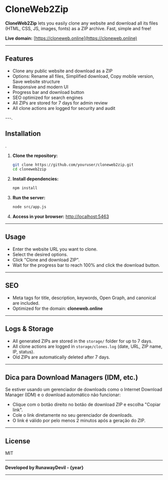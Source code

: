 # CloneWeb2Zip

**CloneWeb2Zip** lets you easily clone any website and download all its files (HTML, CSS, JS, images, fonts) as a ZIP archive. Fast, simple and free!

**Live domain:** [https://cloneweb.online](https://cloneweb.online)

---

## Features
- Clone any public website and download as a ZIP
- Options: Rename all files, Simplified download, Copy mobile version, Save website structure
- Responsive and modern UI
- Progress bar and download button
- SEO optimized for search engines
- All ZIPs are stored for 7 days for admin review
- All clone actions are logged for security and audit

---.

## Installation
.
1. **Clone the repository:**
   ```bash
   git clone https://github.com/youruser/cloneweb2zip.git
   cd cloneweb2zip
   ```
2. **Install dependencies:**
   ```bash
   npm install
   ```
3. **Run the server:**
   ```bash
   node src/app.js
   ```
4. **Access in your browser:**
   [http://localhost:5463](http://localhost:5463)

---

## Usage
- Enter the website URL you want to clone.
- Select the desired options.
- Click "Clone and download ZIP".
- Wait for the progress bar to reach 100% and click the download button.

---

## SEO
- Meta tags for title, description, keywords, Open Graph, and canonical are included.
- Optimized for the domain: **cloneweb.online**

---

## Logs & Storage
- All generated ZIPs are stored in the `storage/` folder for up to 7 days.
- All clone actions are logged in `storage/clones.log` (date, URL, ZIP name, IP, status).
- Old ZIPs are automatically deleted after 7 days.

---

## Dica para Download Managers (IDM, etc.)
Se estiver usando um gerenciador de downloads como o Internet Download Manager (IDM) e o download automático não funcionar:
- Clique com o botão direito no botão de download ZIP e escolha "Copiar link".
- Cole o link diretamente no seu gerenciador de downloads.
- O link é válido por pelo menos 2 minutos após a geração do ZIP.

---

## License
MIT

---

**Developed by RunawayDevil - {year}** 

--- 
